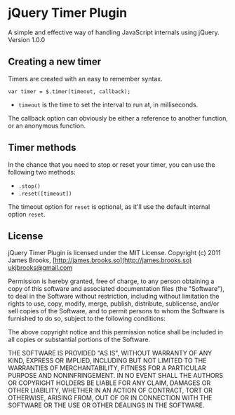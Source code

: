 # jQuery Timer Plugin
A simple and effective way of handling JavaScript internals using jQuery. Version 1.0.0

## Creating a new timer
Timers are created with an easy to remember syntax.

    var timer = $.timer(timeout, callback);

- `timeout` is the time to set the interval to run at, in milliseconds.

The callback option can obviously be either a reference to another function, or an anonymous function.

## Timer methods
In the chance that you need to stop or reset your timer, you can use the following two methods:
- `.stop()`
- `.reset([timeout])`

The timeout option for `reset` is optional, as it'll use the default internal option `reset`.

## License
jQuery Timer Plugin is licensed under the MIT License.
Copyright (c) 2011 James Brooks, [http://james.brooks.so](http://james.brooks.so) <ukjbrooks@gmail.com>

Permission is hereby granted, free of charge, to any person obtaining a copy of this software and associated documentation files (the "Software"), to deal in the Software without restriction, including without limitation the rights to use, copy, modify, merge, publish, distribute, sublicense, and/or sell copies of the Software, and to permit persons to whom the Software is furnished to do so, subject to the following conditions:

The above copyright notice and this permission notice shall be included in all copies or substantial portions of the Software.

THE SOFTWARE IS PROVIDED "AS IS", WITHOUT WARRANTY OF ANY KIND, EXPRESS OR IMPLIED, INCLUDING BUT NOT LIMITED TO THE WARRANTIES OF MERCHANTABILITY, FITNESS FOR A PARTICULAR PURPOSE AND NONINFRINGEMENT. IN NO EVENT SHALL THE AUTHORS OR COPYRIGHT HOLDERS BE LIABLE FOR ANY CLAIM, DAMAGES OR OTHER LIABILITY, WHETHER IN AN ACTION OF CONTRACT, TORT OR OTHERWISE, ARISING FROM, OUT OF OR IN CONNECTION WITH THE SOFTWARE OR THE USE OR OTHER DEALINGS IN THE SOFTWARE.
